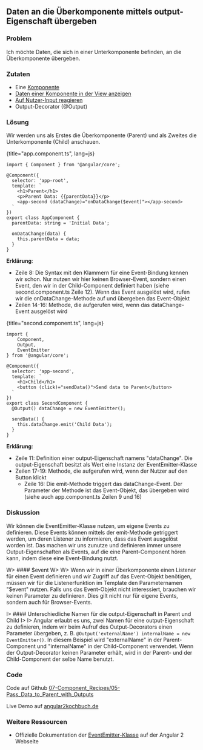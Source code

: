 ## Daten an die Überkomponente mittels output-Eigenschaft übergeben

### Problem

Ich möchte Daten, die sich in einer Unterkomponente befinden, an die Überkomponente übergeben.

### Zutaten

* Eine [Komponente](#c02-component-definition)
* [Daten einer Komponente in der View anzeigen](#c03-show-data)
* [Auf Nutzer-Input reagieren](#c03-user-input)
* Output-Decorator (@Output)

### Lösung

Wir werden uns als Erstes die Überkomponente (Parent) und als Zweites die Unterkomponente (Child) anschauen.

{title="app.component.ts", lang=js}
```
import { Component } from '@angular/core';

@Component({
  selector: 'app-root',
  template: `
    <h1>Parent</h1>
    <p>Parent Data: {{parentData}}</p>
    <app-second (dataChange)="onDataChange($event)"></app-second>
  `
})
export class AppComponent {
  parentData: string = 'Initial Data';

  onDataChange(data) {
    this.parentData = data;
  }
}
```

__Erklärung__:

* Zeile 8: Die Syntax mit den Klammern für eine Event-Bindung kennen wir schon. Nur nutzen wir hier keinen Browser-Event, sondern einen Event, den wir in der Child-Component definiert haben (siehe second.component.ts Zeile 12). Wenn das Event ausgelöst wird, rufen wir die onDataChange-Methode auf und übergeben das Event-Objekt
* Zeilen 14-16: Methode, die aufgerufen wird, wenn das dataChange-Event ausgelöst wird

{title="second.component.ts", lang=js}
```
import {
    Component,
    Output,
    EventEmitter
} from '@angular/core';

@Component({
  selector: 'app-second',
  template: `
    <h1>Child</h1>
    <button (click)="sendData()">Send data to Parent</button>
  `
})
export class SecondComponent {
  @Output() dataChange = new EventEmitter();

  sendData() {
    this.dataChange.emit('Child Data');
  }
}
```

__Erklärung__:

* Zeile 11: Definition einer output-Eigenschaft namens "dataChange". Die output-Eigenschaft besitzt als Wert eine Instanz der EventEmitter-Klasse
* Zeilen 17-19: Methode, die aufgerufen wird, wenn der Nutzer auf den Button klickt
  * Zeile 16: Die emit-Methode triggert das dataChange-Event. Der Parameter der Methode ist das Event-Objekt, das übergeben wird (siehe auch app.component.ts Zeilen 9 und 16)

### Diskussion

Wir können die EventEmitter-Klasse nutzen, um eigene Events zu definieren.
Diese Events können mittels der emit-Methode getriggert werden, um deren Listener zu informieren, dass das Event ausgelöst worden ist.
Das machen wir uns zunutze und definieren immer unsere Output-Eigenschaften als Events, auf die eine Parent-Component hören kann, indem diese eine Event-Bindung nutzt.

W> #### $event
W>
W> Wenn wir in einer Überkomponente einen Listener für einen Event definieren und wir Zugriff auf das Event-Objekt benötigen, müssen wir für die Listenerfunktion im Template den Parameternamen "$event" nutzen. Falls uns das Event-Objekt nicht interessiert, brauchen wir keinen Parameter zu definieren. Dies gilt nicht nur für eigene Events, sondern auch für Browser-Events.

I> #### Unterschiedliche Namen für die output-Eigenschaft in Parent und Child
I>
I> Angular erlaubt es uns, zwei Namen für eine output-Eigenschaft zu definieren, indem wir beim Aufruf des Output-Decorators einen Parameter übergeben, z. B. `@Output('externalName') internalName = new EventEmitter()`. In diesem Beispiel wird "externalName" in der Parent-Component und "internalName" in der Child-Component verwendet. Wenn der Output-Decorator keinen Parameter erhält, wird in der Parent- und der Child-Component der selbe Name benutzt.

### Code

Code auf Github [07-Component\_Recipes/05-Pass\_Data\_to\_Parent\_with\_Outputs](https://github.com/jsperts/angular2_kochbuch_code/tree/master/07-Component_Recipes/05-Pass_Data_to_Parent_with_Outputs)

Live Demo auf [angular2kochbuch.de](http://angular2kochbuch.de/examples/code/07-Component_Recipes/05-Pass_Data_to_Parent_with_Outputs/index.html)

### Weitere Ressourcen

* Offizielle Dokumentation der [EventEmitter-Klasse](https://angular.io/docs/ts/latest/api/core/index/EventEmitter-class.html) auf der Angular 2 Webseite

